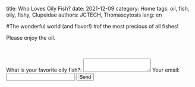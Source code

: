 title: Who Loves Oily Fish?
date: 2021-12-09
category: Home
tags: oil, fish, oily, fishy, Clupeidae
authors: JCTECH, Thomascytosis
lang: en

#The wonderful world (and flavor!)
#of the most precious of all fishes!

Please enjoy the oil.

<br>

</br>
<form
  action="https://formspree.io/f/xnqwqpng"
  method="POST"
>
  <label>
    What is your favorite oily fish?:
    <textarea name="please share everything about your favorite oily fish"></textarea>
  </label>
  <label>
    Your email:
    <input type="email" name="_replyto">
  </label>
  <!-- your other form fields go here -->
  <button type="submit">Send</button>
</form>